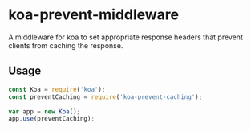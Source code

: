 # koa-prevent-middleware

A middleware for koa to set appropriate response headers that prevent clients from caching the response.

## Usage

```js
const Koa = require('koa');
const preventCaching = require('koa-prevent-caching');

var app = new Koa();
app.use(preventCaching);
```
